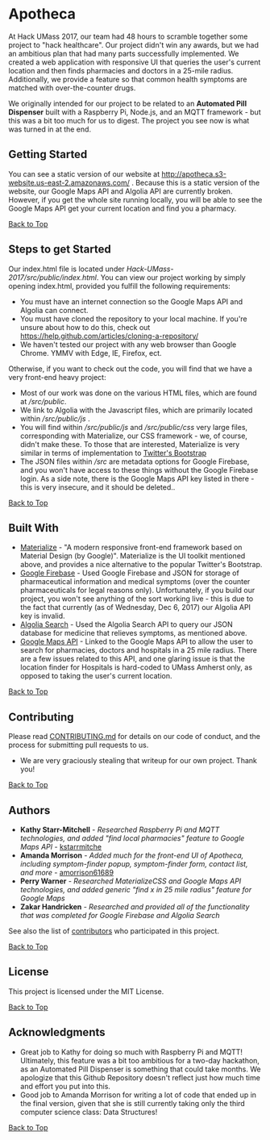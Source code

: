 # Apotheca

At Hack UMass 2017, our team had 48 hours to scramble together some project to "hack healthcare". Our project didn't win any awards, but we had an ambitious plan that had many parts successfully implemented. We created a web application with responsive UI that queries the user's current location and then finds pharmacies and doctors in a 25-mile radius. Additionally, we provide a feature so that common health symptoms are matched with over-the-counter drugs.

We originally intended for our project to be related to an **Automated Pill Dispenser** built with a Raspberry Pi, Node.js, and an MQTT framework - but this was a bit too much for us to digest. The project you see now is what was turned in at the end. 

## Getting Started

You can see a static version of our website at http://apotheca.s3-website.us-east-2.amazonaws.com/ . Because this is a static version of the website, our Google Maps API and Algolia API are currently broken. However, if you get the whole site running locally, you will be able to see the Google Maps API get your current location and find you a pharmacy.

[Back to Top](#Apotheca)

## Steps to get Started

Our index.html file is located under _Hack-UMass-2017/src/public/index.html_. You can view our project working by simply opening index.html, provided you fulfill the following requirements: 
- You must have an internet connection so the Google Maps API and Algolia can connect.
- You must have cloned the repository to your local machine. If you're unsure about how to do this, check out https://help.github.com/articles/cloning-a-repository/ 
- We haven't tested our project with any web browser than Google Chrome. YMMV with Edge, IE, Firefox, ect.

Otherwise, if you want to check out the code, you will find that we have a very front-end heavy project:
- Most of our work was done on the various HTML files, which are found at _/src/public_.
- We link to Algolia with the Javascript files, which are primarily located within _/src/public/js_ .
- You will find within _/src/public/js_ and _/src/public/css_ very large files, corresponding with Materialize, our CSS framework - we, of course, didn't make these. To those that are interested, Materialize is very similar in terms of implementation to [Twitter's Bootstrap](https://getbootstrap.com/)
- The JSON files within _/src_ are metadata options for Google Firebase, and you won't have access to these things without the Google Firebase login. As a side note, there is the Google Maps API key listed in there - this is very insecure, and it should be deleted..

[Back to Top](#Apotheca)

## Built With

* [Materialize](http://materializecss.com/) - "A modern responsive front-end framework based on Material Design (by Google)". Materialize is the UI toolkit mentioned above, and provides a nice alternative to the popular Twitter's Bootstrap.
* [Google Firebase](https://firebase.google.com/) - Used Google Firebase and JSON for storage of pharmaceutical information and medical symptoms (over the counter pharmaceuticals for legal reasons only). Unfortunately, if you build our project, you won't see anything of the sort working live - this is due to the fact that currently (as of Wednesday, Dec 6, 2017) our Algolia API key is invalid.
* [Algolia Search](https://www.algolia.com/) - Used the Algolia Search API to query our JSON database for medicine that relieves symptoms, as mentioned above. 
* [Google Maps API](https://developers.google.com/maps/) - Linked to the Google Maps API to allow the user to search for pharmacies, doctors and hospitals in a 25 mile radius. There are a few issues related to this API, and one glaring issue is that the location finder for Hospitals is hard-coded to UMass Amherst only, as opposed to taking the user's current location.

[Back to Top](#Apotheca)

## Contributing

Please read [CONTRIBUTING.md](https://gist.github.com/PurpleBooth/b24679402957c63ec426) for details on our code of conduct, and the process for submitting pull requests to us. 

- We are very graciously stealing that writeup for our own project. Thank you!

[Back to Top](#Apotheca)

## Authors

* **Kathy Starr-Mitchell** - *Researched Raspberry Pi and MQTT technologies, and added "find local pharmacies" feature to Google Maps API* - [kstarrmitche](https://github.com/kstarrmitche)
* **Amanda Morrison** - *Added much for the front-end UI of Apotheca, including symptom-finder popup, symptom-finder form, contact list, and more* - [amorrison61689](https://github.com/perrywarner/Hack-UMass-2017/commits?author=amorrison61689)
* **Perry Warner** - *Researched MaterializeCSS and Google Maps API technologies, and added generic "find x in 25 mile radius" feature for Google Maps*
* **Zakar Handricken** - *Researched and provided all of the functionality that was completed for Google Firebase and Algolia Search*

See also the list of [contributors](https://github.com/perrywarner/Hack-UMass-2017/graphs/contributors) who participated in this project.

[Back to Top](#Apotheca)

## License

This project is licensed under the MIT License.

[Back to Top](#Apotheca)

## Acknowledgments

* Great job to Kathy for doing so much with Raspberry Pi and MQTT! Ultimately, this feature was a bit too ambitious for a two-day hackathon, as an Automated Pill Dispenser is something that could take months. We apologize that this Github Repository doesn't reflect just how much time and effort you put into this.
* Good job to Amanda Morrison for writing a lot of code that ended up in the final version, given that she is still currently taking only the third computer science class: Data Structures!

[Back to Top](#Apotheca)

